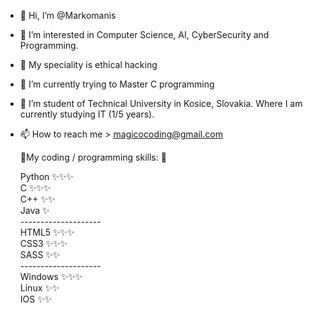 - 👋 Hi, I’m @Markomanis
- 👀 I’m interested in Computer Science, AI, CyberSecurity and Programming.
- 👀 My speciality is ethical hacking
- 🌱 I’m currently trying to Master C programming
- 💞️ I’m student of Technical University in Kosice, Slovakia. Where I am currently studying IT (1/5 years).
- 📫 How to reach me > magicocoding@gmail.com 

  🌱My coding / programming skills: 🌱
  
  Python ✨✨✨<br>
  C      ✨✨✨<br>
  C++    ✨✨<br>
  Java   ✨<br>
  --------------------<br>
  HTML5 ✨✨✨<br>
  CSS3  ✨✨✨<br>
  SASS   ✨✨<br>
  --------------------<br>
  Windows ✨✨✨<br>
  Linux ✨✨<br>
  IOS ✨✨
  
<!---
Markomanis/Markomanis is a ✨ special ✨ repository because its `README.md` (this file) appears on your GitHub profile.
You can click the Preview link to take a look at your changes.
--->
